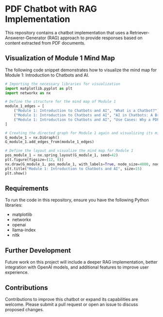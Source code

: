 
# PDF Chatbot with RAG Implementation

This repository contains a chatbot implementation that uses a Retriever-Answerer-Generator (RAG) approach to provide responses based on content extracted from PDF documents.

## Visualization of Module 1 Mind Map

The following code snippet demonstrates how to visualize the mind map for Module 1: Introduction to Chatbots and AI.

```python
# Importing the necessary libraries for visualization
import matplotlib.pyplot as plt
import networkx as nx

# Define the structure for the mind map of Module 1
module_1_edges = [
    ("Module 1: Introduction to Chatbots and AI", "What is a Chatbot?"),
    ("Module 1: Introduction to Chatbots and AI", "AI in Chatbots: A Brief Overview"),
    ("Module 1: Introduction to Chatbots and AI", "Use Cases: Why a PDF Chatbot?")
]

# Creating the directed graph for Module 1 again and visualizing its mind map
G_module_1 = nx.DiGraph()
G_module_1.add_edges_from(module_1_edges)

# Define the layout and visualize the mind map for Module 1
pos_module_1 = nx.spring_layout(G_module_1, seed=42)
plt.figure(figsize=(12, 8))
nx.draw(G_module_1, pos_module_1, with_labels=True, node_size=4000, node_color="lightgreen", font_size=10, width=2, alpha=0.6, edge_color="gray")
plt.title("Module 1: Introduction to Chatbots and AI", size=15)
plt.show()
```

## Requirements

To run the code in this repository, ensure you have the following Python libraries:

- matplotlib
- networkx
- openai
- llama-index
- nltk

## Further Development

Future work on this project will include a deeper RAG implementation, better integration with OpenAI models, and additional features to improve user experience.

## Contributions

Contributions to improve this chatbot or expand its capabilities are welcome. Please submit a pull request or open an issue to discuss proposed changes.

